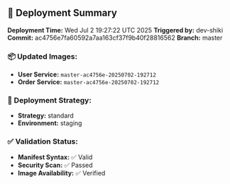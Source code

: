 ## 🚀 Deployment Summary

**Deployment Time:** Wed Jul  2 19:27:22 UTC 2025
**Triggered by:** dev-shiki
**Commit:** ac4756e7fa60592a7aa163cf37f9b40f28816562
**Branch:** master

### 📦 Updated Images:
- **User Service:** `master-ac4756e-20250702-192712`
- **Order Service:** `master-ac4756e-20250702-192712`

### 🎯 Deployment Strategy:
- **Strategy:** standard
- **Environment:** staging

### ✅ Validation Status:
- **Manifest Syntax:** ✅ Valid
- **Security Scan:** ✅ Passed
- **Image Availability:** ✅ Verified
